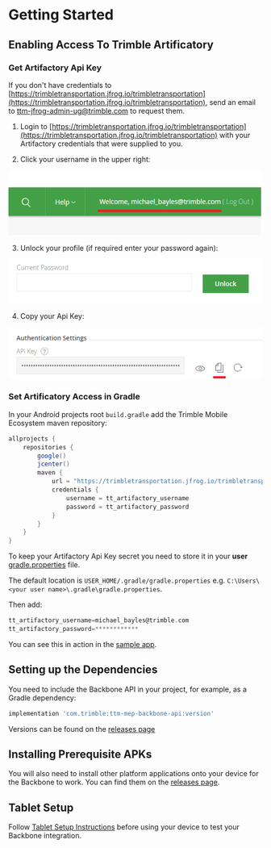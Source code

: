 # Getting Started

## Enabling Access To Trimble Artificatory

### Get Artifactory Api Key

If you don't have credentials to [https://trimbletransportation.jfrog.io/trimbletransportation](https://trimbletransportation.jfrog.io/trimbletransportation), send an email to ttm-jfrog-admin-ug@trimble.com to request them.

1. Login to [https://trimbletransportation.jfrog.io/trimbletransportation](https://trimbletransportation.jfrog.io/trimbletransportation) with your Artifactory credentials that were supplied to you. 

2. Click your username in the upper right:

![alt text](./img/profile.png "Artifactory profile link")

3. Unlock your profile (if required enter your password again):

![alt text](./img/unlock.png "Artifactory unlock button")

4. Copy your Api Key:

![alt text](./img/api-key.png "Artifactory api key")


### Set Artificatory Access in Gradle

In your Android projects root `build.gradle` add the Trimble Mobile Ecosystem maven repository:
```groovy
allprojects {
    repositories {
        google()
        jcenter()
        maven {
            url = "https://trimbletransportation.jfrog.io/trimbletransportation/ttm-mvn-mobile-ecosystem"
            credentials {
                username = tt_artifactory_username
                password = tt_artifactory_password
            }
        }
    }
}
```

To keep your Artifactory Api Key secret you need to store it in your **user** [gradle.properties](https://docs.gradle.org/current/userguide/build_environment.html#sec:gradle_configuration_properties) file.

The default location is `USER_HOME/.gradle/gradle.properties` e.g. `C:\Users\<your user name>\.gradle\gradle.properties`.

Then add:
```groovy
tt_artifactory_username=michael_bayles@trimble.com
tt_artifactory_password=************
```

You can see this in action in the [sample app](https://github.com/PeopleNet/trimble-mobile-ecosystem-platform/blob/master/sample-app/build.gradle).

## Setting up the Dependencies

You need to include the Backbone API in your project, for example, as a Gradle dependency:
```groovy
implementation 'com.trimble:ttm-mep-backbone-api:version'
```

 Versions can be found on the [releases page](https://github.com/PeopleNet/trimble-mobile-ecosystem-platform/releases)

## Installing Prerequisite APKs

You will also need to install other platform applications onto your device for the Backbone to work. You can find them on the [releases page](https://github.com/PeopleNet/trimble-mobile-ecosystem-platform/releases).

## Tablet Setup

Follow [Tablet Setup Instructions](https://confluence.trimble.tools/pages/viewpage.action?spaceKey=MAINE&title=Android+Developers%3A+Get+Started+with+Instinct+Platform+Core+Apps+and+Libraries) before using your device to test your Backbone integration.